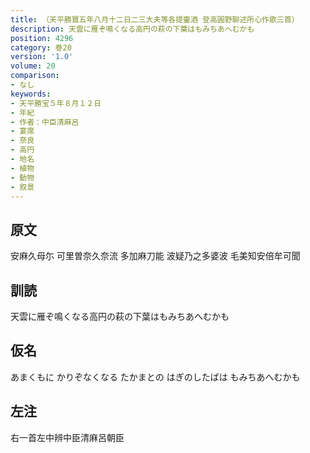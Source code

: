 ```yaml
---
title: （天平勝寶五年八月十二日二三大夫等各提壷酒 登高圓野聊述所心作歌三首）
description: 天雲に雁ぞ鳴くなる高円の萩の下葉はもみちあへむかも
position: 4296
category: 巻20
version: '1.0'
volume: 20
comparison:
- なし
keywords:
- 天平勝宝５年８月１２日
- 年紀
- 作者：中臣清麻呂
- 宴席
- 奈良
- 高円
- 地名
- 植物
- 動物
- 叙景
---
```


## 原文

安麻久母尓 可里曽奈久奈流 多加麻刀能 波疑乃之多婆波 毛美知安倍牟可聞

## 訓読

天雲に雁ぞ鳴くなる高円の萩の下葉はもみちあへむかも

## 仮名

あまくもに かりぞなくなる たかまとの はぎのしたばは もみちあへむかも

## 左注

右一首左中辨中臣清麻呂朝臣

